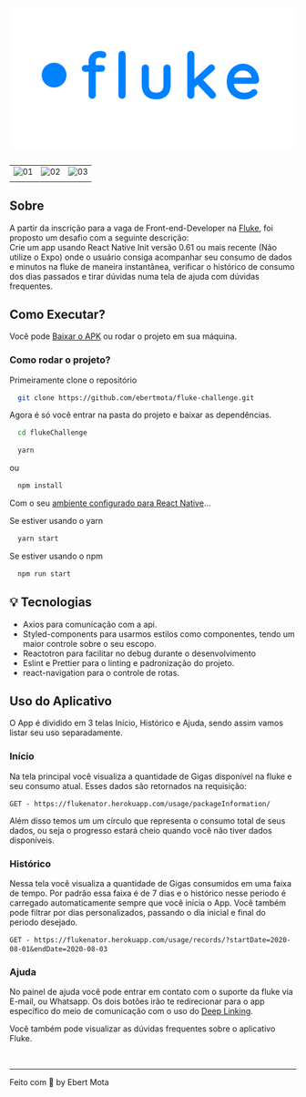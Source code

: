 <h1 align="center">
  <img src="src/assets/logo.png" />
</h1>


|                             |                             |                                 |
| :-------------------------- | :-------------------------: | :-----------------------------: |
| ![01](https://user-images.githubusercontent.com/48302018/93027336-72767000-f5e2-11ea-8255-700b05bdaa3f.png) | ![02](https://user-images.githubusercontent.com/48302018/93027306-64c0ea80-f5e2-11ea-89fd-ce0031456d8d.png) | ![03](https://user-images.githubusercontent.com/48302018/93027343-7b674180-f5e2-11ea-8c05-2d945a61c32a.png) |
|                             |                             |                                 |


## Sobre
A partir da inscrição para a vaga de Front-end-Developer na <a href="https://flu.ke/">Fluke</a>, foi proposto um desafio com a seguinte descrição:
<br>
Crie um app usando React Native Init versão 0.61 ou mais recente (Não utilize o Expo) onde o usuário consiga acompanhar
seu consumo de dados e minutos na fluke de maneira instantânea, verificar o histórico de consumo dos dias passados e tirar
dúvidas numa tela de ajuda com dúvidas frequentes.


## Como Executar?

Você pode [Baixar o APK](https://github.com/ebertmota/fluke-challenge/releases) ou rodar o projeto em sua máquina.

<h3>Como rodar o projeto?</h3>
Primeiramente clone o repositório

```sh
  git clone https://github.com/ebertmota/fluke-challenge.git
```
Agora é só você entrar na pasta do projeto e baixar as dependências.
 
```sh
  cd flukeChallenge
```


```sh
  yarn 
 ```
 
 ou

```sh
  npm install
```


 
Com o seu [ambiente configurado para React Native](https://react-native.rocketseat.dev/)...

Se estiver usando o yarn

```sh
  yarn start
```
Se estiver usando o npm

```sh
  npm run start
```

## :bulb: Tecnologias 
 
 * Axios para comunicação com a api.
 * Styled-components para usarmos estilos como componentes, tendo um maior controle sobre o seu escopo.
 * Reactotron para facilitar no debug durante o desenvolvimento
 * Eslint e Prettier para o linting e padronização do projeto.
 * react-navigation para o controle de rotas.


## Uso do Aplicativo

O App é dividido em 3 telas Início, Histórico e Ajuda, sendo assim vamos listar seu uso separadamente.

### Início
Na tela principal você visualiza a quantidade de Gigas disponível na fluke e seu consumo atual. Esses dados são retornados na requisição:

```
GET - https://flukenator.herokuapp.com/usage/packageInformation/
```

Além disso temos um um círculo que representa o consumo total de seus dados, ou seja o progresso estará cheio quando você não tiver dados disponíveis.


### Histórico
Nessa tela você visualiza a quantidade de Gigas consumidos em uma faixa de tempo. Por padrão essa faixa é de 7 dias e o histórico nesse periodo é carregado automaticamente sempre que você inicia o App.
Você também pode filtrar por dias personalizados, passando o dia inicial e final do periodo desejado.

```
GET - https://flukenator.herokuapp.com/usage/records/?startDate=2020-08-01&endDate=2020-08-03
```

### Ajuda
No painel de ajuda você pode entrar em contato com o suporte da fluke via E-mail, ou Whatsapp. Os dois botões irão te redirecionar para o app específico do meio de comunicação com o uso do <a href="https://en.wikipedia.org/wiki/Deep_linking">Deep Linking</a>.

Você também pode visualizar as dúvidas frequentes sobre o aplicativo Fluke.


<br/>


---
Feito com :blue_heart: by Ebert Mota
